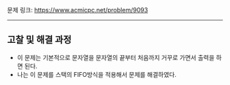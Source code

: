문제 링크: https://www.acmicpc.net/problem/9093
- - -
## 고찰 및 해결 과정
- 이 문제는 기본적으로 문자열을 문자열의 끝부터 처음까지 거꾸로 가면서 출력을 하면 된다.  
- 나는 이 문제를 스택의 FIFO방식을 적용해서 문제를 해결하였다.  